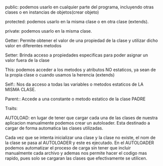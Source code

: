 public: podemos usarlo en cualquier parte del programa, incluyendo otras clases o en instancias de objetos(crear objeto)

protected: podemos usarlo en la misma clase o en otra clase (extends).

private: podemos usarlo en la misma clase.

Getter: Permite obtener el valor de una propiedad de la clase y utilizar dicho valor en diferentes metodos

Setter: Brinda acceso a propiedades especificas para poder asignar un valor fuera de la clase

This: podemos acceder a los metodos y atributos NO estaticos, ya sean de la propia clase o cuando usamos la herencia (extends) 

Self:: Nos da acceso a todas las variables o metodos estaticos de LA MISMA CLASE.

Parent:: Accede a una constante o metodo estatico de la clase PADRE

Traits: 



AUTOLOAD: en lugar de tener que cargar cada una de las clases de nuestra aplicacion manualmente podemos crear un autoloader. Esta destinado a cargar de forma automatica las clases utilizadas.

Cada vez que se intenta inicializar una clase y la clase no existe, el nom de la clase se pasa al AUTOLOADER y este es ejecutado. En el AUTOLOADER podemos automatizar el proceso de carga sin tener que incluir manualmente cada archivo y ademas nos permite hacer el codigo mas rapido, pues solo se cargaran las clases que efectivamente se utilicen.